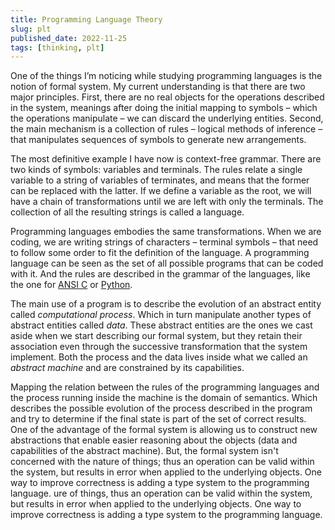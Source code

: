 ```yaml
---
title: Programming Language Theory
slug: plt
published_date: 2022-11-25
tags: [thinking, plt]
---
```


One of the things I’m noticing while studying programming languages is the notion of formal system. My current understanding is that there are two major principles. First, there are no real objects for the operations described in the system, meanings after doing the initial mapping to symbols – which the operations manipulate – we can discard the underlying entities. Second, the main mechanism is a collection of rules – logical methods of inference – that manipulates sequences of symbols to generate new arrangements. 

The most definitive example I have now is context-free grammar. There are two kinds of symbols: variables and terminals. The rules relate a single variable to a string of variables of terminates, and means that the former can be replaced with the latter. If we define a variable as the root, we will have a chain of transformations until we are left with only the terminals. The collection of all the resulting strings is called a language.

Programming languages embodies the same transformations. When we are coding, we are writing strings of characters – terminal symbols – that need to follow some order to fit the definition of the language. A programming language can be seen as the set of all possible programs that can be coded with it. And the rules are described in the grammar of the languages, like the one for [ANSI C](https://www.lysator.liu.se/c/ANSI-C-grammar-y.html) or [Python](https://docs.python.org/3/reference/grammar.html).

The main use of a program is to describe the evolution of an abstract entity called *computational process*. Which in turn manipulate another types of abstract entities called *data*. These abstract entities are the ones we cast aside when we start describing our formal system, but they retain their association even through the successive transformation that the system implement. Both the process and the data lives inside what we called an *abstract machine* and are constrained by its capabilities. 

Mapping the relation between the rules of the programming languages and the process running inside the machine is the domain of semantics. Which describes the possible evolution of the process described in the program and try to determine if the final state is part of the set of correct results. One of the advantage of the formal system is allowing us to construct new abstractions that enable easier reasoning about the objects (data and capabilities of the abstract machine). But, the formal system isn't concerned with the nature of things; thus an operation can be valid within the system, but results in error when applied to the underlying objects. One way to improve correctness is adding a type system to the programming language.
ure of things, thus an operation can be valid within the system, but results in error when applied to the underlying objects. One way to improve correctness is adding a type system to the programming language.
